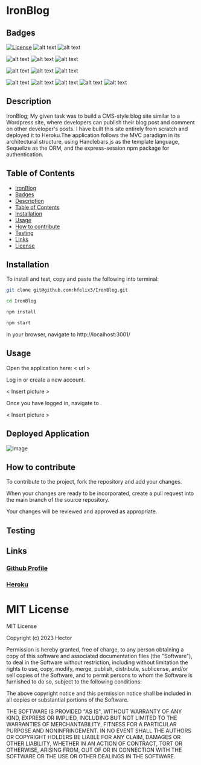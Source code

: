 # IronBlog

## Badges

[![License](https://img.shields.io/badge/License-MIT-blue.svg)](https://opensource.org/licenses/MIT)
![alt text](https://img.shields.io/badge/mac%20os-000000?style=for-the-badge&logo=apple&logoColor=white)
![alt text](https://img.shields.io/badge/Edx-193A3E?style=for-the-badge&logo=edx&logoColor=white)

![alt text](https://img.shields.io/badge/Heroku-430098?style=for-the-badge&logo=heroku&logoColor=white)
![alt text](https://img.shields.io/badge/prettier-1A2C34?style=for-the-badge&logo=prettier&logoColor=F7BA3E)
![alt text](https://img.shields.io/badge/eslint-3A33D1?style=for-the-badge&logo=eslint&logoColor=white)

![alt text](https://img.shields.io/badge/JavaScript-F7DF1E?style=for-the-badge&logo=javascript&logoColor=black)
![alt text](https://img.shields.io/badge/CSS3-1572B6?style=for-the-badge&logo=css3&logoColor=white)
![alt text](https://img.shields.io/badge/Handlebars.js-000000.svg?style=for-the-badge&logo=handlebarsdotjs&logoColor=white)

![alt text](https://img.shields.io/badge/npm-CB3837.svg?style=for-the-badge&logo=npm&logoColor=white)
![alt text](https://img.shields.io/badge/MySQL-4479A1.svg?style=for-the-badge&logo=MySQL&logoColor=white)
![alt text](https://img.shields.io/badge/Sequelize-52B0E7.svg?style=for-the-badge&logo=Sequelize&logoColor=white)
![alt text](https://img.shields.io/badge/Express-000000.svg?style=for-the-badge&logo=Express&logoColor=white)
![alt text](https://img.shields.io/badge/Nodemon-76D04B.svg?style=for-the-badge&logo=Nodemon&logoColor=white)

## Description

IronBlog; My given task was to build a CMS-style blog site similar to a Wordpress site, where developers can publish their blog post and comment on other developer's posts. I have built this site entirely from scratch and deployed it to Heroku.The application follows the MVC paradigm in its architectural structure, using Handlebars.js as the template language, Sequelize as the ORM, and the express-session npm package for authentication.

## Table of Contents

* [IronBlog](#IronBlog)
* [Badges](#Badges)
* [Description](#Description)
* [Table of Contents](#Table-of-contents)
* [Installation](#Installation)
* [Usage](#Usage)
* [How to contribute](#How-to-contribute)
* [Testing](#testing)
* [Links](#Links*)
* [License](#License)

## Installation

To install and test, copy and paste the following into terminal:

```Bash
git clone git@github.com:hfelix3/IronBlog.git

cd IronBlog

npm install

npm start

```

In your browser, navigate to http://localhost:3001/

## Usage

Open the application here: < url >

Log in or create a new account.

< Insert picture >

Once you have logged in, navigate to .

< Insert picture >

## Deployed Application

![Image](./public/images/localhost_3001.png)

## How to contribute

To contribute to the project, fork the repository and add your changes.

When your changes are ready to be incorporated, create a pull request into the main branch of the source repository.

Your changes will be reviewed and approved as appropriate.

## Testing

## Links

### [Github Profile](https://github.com/hfelix3/IronBlog/)

### [Heroku](https://ironblog-5d9ab95bc56b.herokuapp.com/)

# MIT License

MIT License

Copyright (c) 2023 Hector

Permission is hereby granted, free of charge, to any person obtaining a copy
of this software and associated documentation files (the "Software"), to deal
in the Software without restriction, including without limitation the rights
to use, copy, modify, merge, publish, distribute, sublicense, and/or sell
copies of the Software, and to permit persons to whom the Software is
furnished to do so, subject to the following conditions:

The above copyright notice and this permission notice shall be included in all
copies or substantial portions of the Software.

THE SOFTWARE IS PROVIDED "AS IS", WITHOUT WARRANTY OF ANY KIND, EXPRESS OR
IMPLIED, INCLUDING BUT NOT LIMITED TO THE WARRANTIES OF MERCHANTABILITY,
FITNESS FOR A PARTICULAR PURPOSE AND NONINFRINGEMENT. IN NO EVENT SHALL THE
AUTHORS OR COPYRIGHT HOLDERS BE LIABLE FOR ANY CLAIM, DAMAGES OR OTHER
LIABILITY, WHETHER IN AN ACTION OF CONTRACT, TORT OR OTHERWISE, ARISING FROM,
OUT OF OR IN CONNECTION WITH THE SOFTWARE OR THE USE OR OTHER DEALINGS IN THE
SOFTWARE.
